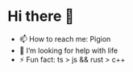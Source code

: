 # Hi there 👋

- 📫 How to reach me: Pigion
- 🤔 I’m looking for help with life
- ⚡ Fun fact: ts > js && rust > c++

<!--

Here are some ideas to get you started:

- 🔭 I’m currently working on ...
- 🌱 I’m currently learning ...
- 👯 I’m looking to collaborate on ...
- 🤔 I’m looking for help with ...
- 💬 Ask me about ...
- 📫 How to reach me: ...
- 😄 Pronouns: ...
- ⚡ Fun fact: ...
-->
